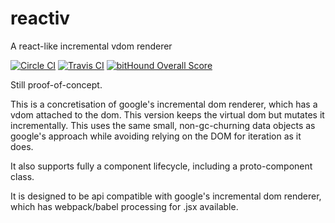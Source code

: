 # reactiv
A react-like incremental vdom renderer

[![Circle CI](https://circleci.com/gh/twelve-monkeys/reactiv.svg?style=svg)](https://circleci.com/gh/twelve-monkeys/reactiv)
[![Travis CI](https://travis-ci.org/twelve-monkeys/reactiv.svg?branch=master)](https://travis-ci.org/twelve-monkeys/reactiv)
[![bitHound Overall Score](https://www.bithound.io/github/twelve-monkeys/reactiv/badges/score.svg)](https://www.bithound.io/github/twelve-monkeys/reactiv)

Still proof-of-concept.

This is a concretisation of google's incremental dom renderer, which has a vdom attached to the dom. This version keeps the virtual dom but mutates it incrementally. This uses the same small, non-gc-churning data objects as google's approach while avoiding relying on the DOM for iteration as it does.

It also supports fully a component lifecycle, including a proto-component class.

It is designed to be api compatible with google's incremental dom renderer, which has webpack/babel processing for .jsx available.
